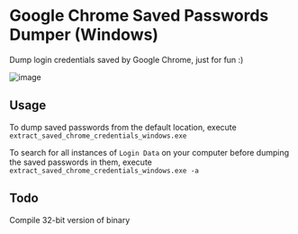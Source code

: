 # Google Chrome Saved Passwords Dumper (Windows)

Dump login credentials saved by Google Chrome, just for fun :)

![image](https://cloud.githubusercontent.com/assets/10496851/17859952/1d45f368-68be-11e6-8fbb-e021d06ac4a5.png)

## Usage

To dump saved passwords from the default location, execute
`extract_saved_chrome_credentials_windows.exe`

To search for all instances of `Login Data` on your computer before dumping the saved passwords in them, execute `extract_saved_chrome_credentials_windows.exe -a`

## Todo

Compile 32-bit version of binary
